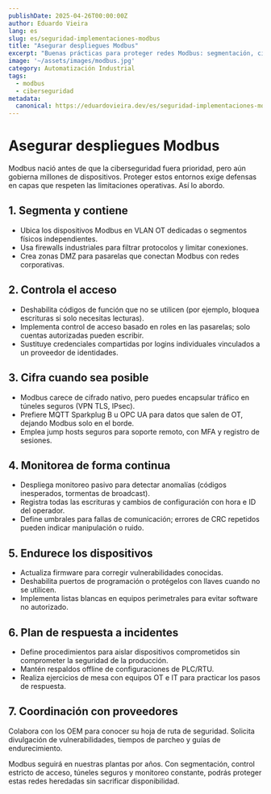 ```yaml
---
publishDate: 2025-04-26T00:00:00Z
author: Eduardo Vieira
lang: es
slug: es/seguridad-implementaciones-modbus
title: "Asegurar despliegues Modbus"
excerpt: "Buenas prácticas para proteger redes Modbus: segmentación, cifrado, monitoreo y respuesta a incidentes."
image: '~/assets/images/modbus.jpg'
category: Automatización Industrial
tags:
  - modbus
  - ciberseguridad
metadata:
  canonical: https://eduardovieira.dev/es/seguridad-implementaciones-modbus
---
```


# Asegurar despliegues Modbus

Modbus nació antes de que la ciberseguridad fuera prioridad, pero aún gobierna millones de dispositivos. Proteger estos entornos exige defensas en capas que respeten las limitaciones operativas. Así lo abordo.

## 1. Segmenta y contiene

- Ubica los dispositivos Modbus en VLAN OT dedicadas o segmentos físicos independientes.
- Usa firewalls industriales para filtrar protocolos y limitar conexiones.
- Crea zonas DMZ para pasarelas que conectan Modbus con redes corporativas.

## 2. Controla el acceso

- Deshabilita códigos de función que no se utilicen (por ejemplo, bloquea escrituras si solo necesitas lecturas).
- Implementa control de acceso basado en roles en las pasarelas; solo cuentas autorizadas pueden escribir.
- Sustituye credenciales compartidas por logins individuales vinculados a un proveedor de identidades.

## 3. Cifra cuando sea posible

- Modbus carece de cifrado nativo, pero puedes encapsular tráfico en túneles seguros (VPN TLS, IPsec).
- Prefiere MQTT Sparkplug B u OPC UA para datos que salen de OT, dejando Modbus solo en el borde.
- Emplea jump hosts seguros para soporte remoto, con MFA y registro de sesiones.

## 4. Monitorea de forma continua

- Despliega monitoreo pasivo para detectar anomalías (códigos inesperados, tormentas de broadcast).
- Registra todas las escrituras y cambios de configuración con hora e ID del operador.
- Define umbrales para fallas de comunicación; errores de CRC repetidos pueden indicar manipulación o ruido.

## 5. Endurece los dispositivos

- Actualiza firmware para corregir vulnerabilidades conocidas.
- Deshabilita puertos de programación o protégelos con llaves cuando no se utilicen.
- Implementa listas blancas en equipos perimetrales para evitar software no autorizado.

## 6. Plan de respuesta a incidentes

- Define procedimientos para aislar dispositivos comprometidos sin comprometer la seguridad de la producción.
- Mantén respaldos offline de configuraciones de PLC/RTU.
- Realiza ejercicios de mesa con equipos OT e IT para practicar los pasos de respuesta.

## 7. Coordinación con proveedores

Colabora con los OEM para conocer su hoja de ruta de seguridad. Solicita divulgación de vulnerabilidades, tiempos de parcheo y guías de endurecimiento.

Modbus seguirá en nuestras plantas por años. Con segmentación, control estricto de acceso, túneles seguros y monitoreo constante, podrás proteger estas redes heredadas sin sacrificar disponibilidad.
